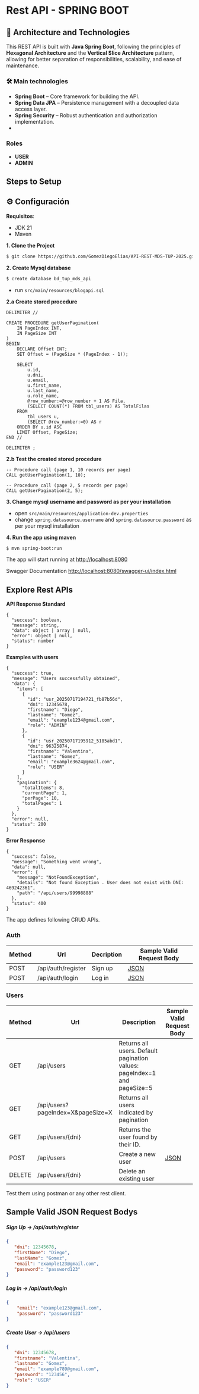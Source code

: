 # Rest API - SPRING BOOT

## 🧱 Architecture and Technologies

This REST API is built with **Java Spring Boot**, following the principles of **Hexagonal Architecture** and the **Vertical Slice Architecture** pattern, allowing for better separation of responsibilities, scalability, and ease of maintenance.

### 🛠️ Main technologies

- **Spring Boot** – Core framework for building the API.
- **Spring Data JPA** – Persistence management with a decoupled data access layer.
- **Spring Security** – Robust authentication and authorization implementation.
- 
### Roles
- **USER**
- **ADMIN**

## Steps to Setup

## ⚙️ Configuración
**Requisitos**:
   - JDK 21
   - Maven

**1. Clone the Project**

```bash
$ git clone https://github.com/GomezDiegoElias/API-REST-MDS-TUP-2025.git
```

**2. Create Mysql database**
```bash
$ create database bd_tup_mds_api
```
- run `src/main/resources/blogapi.sql`

**2.a Create stored procedure**

````
DELIMITER //

CREATE PROCEDURE getUserPagination(
    IN PageIndex INT,
    IN PageSize INT
)
BEGIN
    DECLARE Offset INT;
    SET Offset = (PageSize * (PageIndex - 1));

    SELECT
        u.id,
        u.dni,
        u.email,
        u.first_name,
        u.last_name,
        u.role_name,
        @row_number:=@row_number + 1 AS Fila,
        (SELECT COUNT(*) FROM tbl_users) AS TotalFilas
    FROM 
        tbl_users u,
        (SELECT @row_number:=0) AS r
    ORDER BY u.id ASC
    LIMIT Offset, PageSize;
END //

DELIMITER ;
````

**2.b Test the created stored procedure**
````
-- Procedure call (page 1, 10 records per page)
CALL getUserPagination(1, 10);

-- Procedure call (page 2, 5 records per page)
CALL getUserPagination(2, 5);
````

**3. Change mysql username and password as per your installation**

+ open `src/main/resources/application-dev.properties`
+ change `spring.datasource.username` and `spring.datasource.password` as per your mysql installation

**4. Run the app using maven**

```bash
$ mvn spring-boot:run
```
The app will start running at <http://localhost:8080>

Swagger Documentation <http://localhost:8080/swagger-ui/index.html>

## Explore Rest APIs

**API Response Standard**
````
{
  "success": boolean,
  "message": string,
  "data": object | array | null,
  "error": object | null,
  "status": number
}
````

**Examples with users**
````
{
  "success": true,
  "message": "Users successfully obtained",
  "data": {
    "items": [
      {
        "id": "usr_20250717194721_fb87b56d",
        "dni": 12345678,
        "firstname": "Diego",
        "lastname": "Gomez",
        "email": "example1234@gmail.com",
        "role": "ADMIN"
      },
      {
        "id": "usr_20250717195912_5185abd1",
        "dni": 96325874,
        "firstname": "Valentina",
        "lastname": "Gomez",
        "email": "example3624@gmail.com",
        "role": "USER"
      }
    ],
    "pagination": {
      "totalItems": 8,
      "currentPage": 1,
      "perPage": 10,
      "totalPages": 1
    }
  },
  "error": null,
  "status": 200
}
````

**Error Response**
````
{
  "success": false,
  "message": "Something went wrong",
  "data": null,
  "error": {
    "message": "NotFoundException",
    "details": "Not found Exception . User does not exist with DNI: 469242361",
    "path": "/api/users/99998888"
  },
  "status": 400
}
````

The app defines following CRUD APIs.

### Auth

| Method | Url                | Decription | Sample Valid Request Body | 
| ------ |--------------------| ---------- | --------------------------- |
| POST   | /api/auth/register | Sign up | [JSON](#signup) |
| POST   | /api/auth/login    | Log in | [JSON](#signin) |

### Users

| Method | Url                               | Description    | Sample Valid Request Body |
|--------|-----------------------------------|----------------|---------------------------|
| GET    | /api/users                        | Returns all users. Default pagination values: pageIndex=1 and pageSize=5               |                           |
| GET    | /api/users?pageIndex=X&pageSize=X | Returns all users indicated by pagination           |
| GET    | /api/users/{dni}                  | Returns the user found by their ID. |                           |
| POST   | /api/users                        | Create a new user | [JSON](#usercreate)       |
| DELETE | /api/users/{dni}                  | Delete an existing user |                           |

Test them using postman or any other rest client.

## Sample Valid JSON Request Bodys

##### <a id="signup">Sign Up -> /api/auth/register</a>
```json
{
   "dni": 12345678, 
   "firstName": "Diego", 
   "lastName": "Gomez", 
   "email": "example123@gmail.com", 
   "password": "password123"
}
```

##### <a id="signin">Log In -> /api/auth/login</a>
```json
{
	"email": "example123@gmail.com",
	"password": "password123"
}
```

##### <a id="usercreate">Create User -> /api/users</a>
```json
{
   "dni": 12345678,
   "firstname": "Valentina",
   "lastname": "Gomez",
   "email": "example789@gmail.com",
   "password": "123456",
   "role": "USER"
}
```
